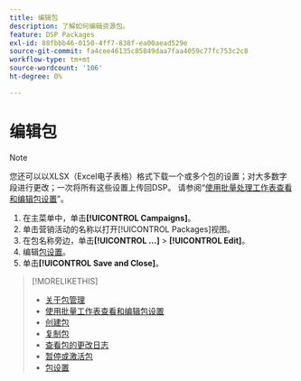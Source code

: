```yaml
---
title: 编辑包
description: 了解如何编辑资源包。
feature: DSP Packages
exl-id: 88fbbb46-0150-4ff7-838f-ea00aead529e
source-git-commit: fa4cee46135c85849daa7faa4059c77fc753c2c8
workflow-type: tm+mt
source-wordcount: '106'
ht-degree: 0%

---
```


# 编辑包

>[!NOTE]
>
>您还可以以XLSX（Excel电子表格）格式下载一个或多个包的设置；对大多数字段进行更改；一次将所有这些设置上传回DSP。 请参阅“[使用批量处理工作表查看和编辑包设置](package-qa.md)”。

1. 在主菜单中，单击&#x200B;**[!UICONTROL Campaigns]**。
1. 单击营销活动的名称以打开[!UICONTROL Packages]视图。
1. 在包名称旁边，单击&#x200B;**[!UICONTROL ...]** > **[!UICONTROL Edit]**。
1. 编辑[包设置](package-settings.md)。
1. 单击&#x200B;**[!UICONTROL Save and Close]**。

>[!MORELIKETHIS]
>
>* [关于包管理](package-about.md)
>* [使用批量工作表查看和编辑包设置](/help/dsp/campaign-management/packages/package-qa.md)
>* [创建包](package-create.md)
>* [复制包](package-duplicate.md)
>* [查看包的更改日志](package-change-log.md)
>* [暂停或激活包](package-pause-activate.md)
>* [包设置](package-settings.md)
